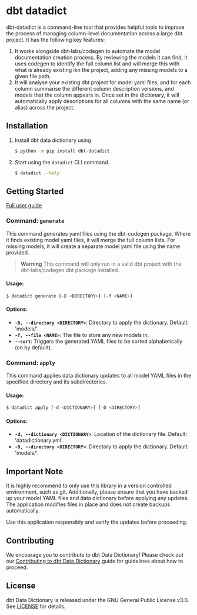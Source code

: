 # dbt datadict

dbt-datadict is a command-line tool that provides helpful tools to improve the process of managing column-level documentation across a large dbt project. It has the following key features:

1. It works alongside dbt-labs/codegen to automate the model documentation creation process. By reviewing the models it can find, it uses codegen to identify the full column list and will merge this with what is already existing ikn the project, adding any missing models to a given file path.
2. It will analyse your existing dbt project for model yaml files, and for each column summarise the different column description versions, and models that the column appears in. Once set in the dictionary, it will automatically apply descriptions for all columns with the same name (or alias) across the project.

## **Installation**

1. Install dbt data dictionary using
    
    ```bash
    $ python -m pip install dbt-datadict
    ```
2. Start using the `datadict` CLI command.
    ```bash
    $ datadict --help
    ```

## Getting Started

[Full user guide](docs/user_guide.md)

### Command: `generate`

This command generates yaml files using the dbt-codegen package. Where it finds existing model yaml files, it will merge the full column lists. For missing models, it will create a separate model yaml file using the name provided.

> **Warning**
> This command will only run in a valid dbt project with the dbt-labs/codegen dbt package installed.

#### **Usage:**
```bash
$ datadict generate [-D <DIRECTORY>] [-f <NAME>] 
```

#### **Options:**

- **`-D, --directory <DIRECTORY>`**: Directory to apply the dictionary. Default: 'models/'.
- **`-f, --file <NAME>`**: The file to store any new models in.
- **`--sort`**: Triggers the generated YAML files to be sorted alphabetically (on by default). 

### Command: **`apply`**

This command applies data dictionary updates to all model YAML files in the specified directory and its subdirectories.

#### **Usage:**
```bash
$ datadict apply [-d <DICTIONARY>] [-D <DIRECTORY>]
```

#### **Options:**

- **`-d, --dictionary <DICTIONARY>`**: Location of the dictionary file. Default: 'datadictionary.yml'.
- **`-D, --directory <DIRECTORY>`**: Directory to apply the dictionary. Default: 'models/'.



## **Important Note**

It is highly recommend to only use this library in a version controlled environment, such as git. Additionally, please ensure that you have backed up your model YAML files and data dictionary before applying any updates. The application modifies files in place and does not create backups automatically.

Use this application responsibly and verify the updates before proceeding.

## Contributing
We encourage you to contribute to dbt Data Dictionary! Please check out our [Contributing to dbt Data Dictionary](CONTRIBUTING.md) guide for guidelines about how to proceed.

## License

dbt Data Dictionary is released under the GNU General Public License v3.0. See [LICENSE](LICENSE) for details.

